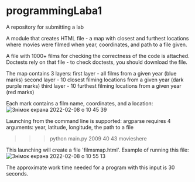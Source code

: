 # programmingLaba1
A repository for submitting a lab

A module that creates HTML file - a map with closest and furthest locations where movies
were filmed when year, coordinates, and path to a file given.

A file with 1000+ films for checking the correctness of the code is attached.
Doctests rely on that file - to check doctests, you should download the file.
 
The map contains 3 layers:
  first layer - all films from a given year (blue marks)
  second layer - 10 closest filming locations from a given year (dark purple marks)
  third layer - 10 furthest filming locations from a given year (red marks)
  
  Each mark contains a film name, coordinates, and a location: ![Знімок екрана 2022-02-08 о 10 45 39](https://user-images.githubusercontent.com/92575094/152950611-17da3243-de54-4082-b09c-5f4af8e33fe7.png)

Launching from the command line is supported:
argparse requires 4 arguments: year, latitude, longitude, the path to a file
>>> python main.py 2009 40 43 movieshere

This launching will create a file 'filmsmap.html'.
Example of running this file: ![Знімок екрана 2022-02-08 о 10 55 13](https://user-images.githubusercontent.com/92575094/152952113-41e9278a-7403-4265-82ec-54947e3c7bea.png)

The approximate work time needed for a program with this input is 30 seconds.
